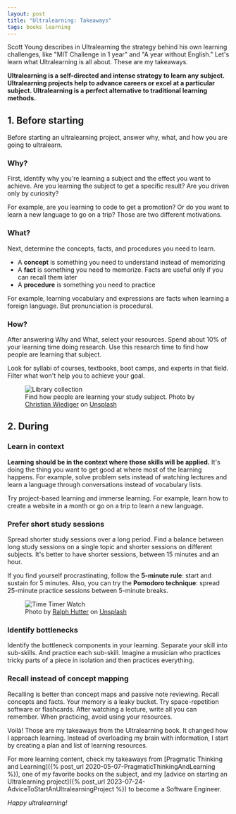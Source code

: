 ```yaml
---
layout: post
title: "Ultralearning: Takeaways"
tags: books learning
---
```


Scott Young describes in Ultralearning the strategy behind his own learning challenges, like "MIT Challenge in 1 year" and "A year without English." Let's learn what Ultralearning is all about. These are my takeaways.

**Ultralearning is a self-directed and intense strategy to learn any subject. Ultralearning projects help to advance careers or excel at a particular subject. Ultralearning is a perfect alternative to traditional learning methods.**

## 1. Before starting

Before starting an ultralearning project, answer why, what, and how you are going to ultralearn.

### Why?

First, identify why you're learning a subject and the effect you want to achieve. Are you learning the subject to get a specific result? Are you driven only by curiosity?

For example, are you learning to code to get a promotion? Or do you want to learn a new language to go on a trip? Those are two different motivations.

### What?

Next, determine the concepts, facts, and procedures you need to learn.

  * A **concept** is something you need to understand instead of memorizing
  * A **fact** is something you need to memorize. Facts are useful only if you can recall them later
  * A **procedure** is something you need to practice

For example, learning vocabulary and expressions are facts when learning a foreign language. But pronunciation is procedural.

### How?

After answering Why and What, select your resources. Spend about 10% of your learning time doing research. Use this research time to find how people are learning that subject.

Look for syllabi of courses, textbooks, boot camps, and experts in that field. Filter what won't help you to achieve your goal.

<figure>
<img src="https://images.unsplash.com/photo-1524591282491-edb48a0fca8f?ixlib=rb-1.2.1&q=80&fm=jpg&crop=entropy&cs=tinysrgb&w=800&h=400&fit=crop" alt="Library collection" />

<figcaption>Find how people are learning your study subject. <span>Photo by <a href="https://unsplash.com/@christianw?utm_source=unsplash&amp;utm_medium=referral&amp;utm_content=creditCopyText">Christian Wiediger</a> on <a href="https://unsplash.com/s/photos/studying?utm_source=unsplash&amp;utm_medium=referral&amp;utm_content=creditCopyText">Unsplash</a></span></figcaption>
</figure>

## 2. During

### Learn in context

**Learning should be in the context where those skills will be applied.** It's doing the thing you want to get good at where most of the learning happens. For example, solve problem sets instead of watching lectures and learn a language through conversations instead of vocabulary lists.

Try project-based learning and immerse learning. For example, learn how to create a website in a month or go on a trip to learn a new language.

### Prefer short study sessions

Spread shorter study sessions over a long period. Find a balance between long study sessions on a single topic and shorter sessions on different subjects. It's better to have shorter sessions, between 15 minutes and an hour.

If you find yourself procrastinating, follow the **5-minute rule**: start and sustain for 5 minutes. Also, you can try the **Pomodoro technique**: spread 25-minute practice sessions between 5-minute breaks.

<figure>
<img src="https://images.unsplash.com/photo-1599981819329-31f250c3bc75?crop=entropy&cs=tinysrgb&fit=crop&fm=jpg&h=400&ixid=MnwxfDB8MXxhbGx8fHx8fHx8fHwxNjE2ODczNTI1&ixlib=rb-1.2.1&q=80&utm_campaign=api-credit&utm_medium=referral&utm_source=unsplash_source&w=600" alt="Time Timer Watch" />

<figcaption>Photo by <a href="https://unsplash.com/@pixelfreund?utm_source=unsplash&utm_medium=referral&utm_content=creditCopyText">Ralph Hutter</a> on <a href="https://unsplash.com/s/photos/timer?utm_source=unsplash&utm_medium=referral&utm_content=creditCopyText">Unsplash</a></figcaption>
</figure>

### Identify bottlenecks

Identify the bottleneck components in your learning. Separate your skill into sub-skills. And practice each sub-skill. Imagine a musician who practices tricky parts of a piece in isolation and then practices everything.

### Recall instead of concept mapping

Recalling is better than concept maps and passive note reviewing. Recall concepts and facts. Your memory is a leaky bucket. Try space-repetition software or flashcards. After watching a lecture, write all you can remember. When practicing, avoid using your resources.

Voilà! Those are my takeaways from the Ultralearning book. It changed how I approach learning. Instead of overloading my brain with information, I start by creating a plan and list of learning resources.

For more learning content, check my takeaways from [Pragmatic Thinking and Learning]({% post_url 2020-05-07-PragmaticThinkingAndLearning %}), one of my favorite books on the subject, and my [advice on starting an Ultralearning project]({% post_url 2023-07-24-AdviceToStartAnUltralearningProject %}) to become a Software Engineer. 

_Happy ultralearning!_